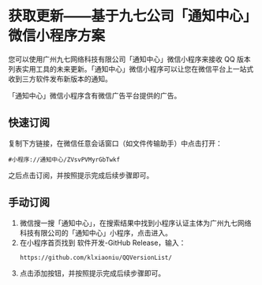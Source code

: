 # 获取更新——基于九七公司「通知中心」微信小程序方案

您可以使用广州九七网络科技有限公司「通知中心」微信小程序来接收 QQ 版本列表实用工具的未来更新。「通知中心」微信小程序可以让您在微信平台上一站式收到三方软件发布新版本的通知。

「通知中心」微信小程序含有微信广告平台提供的广告。

## 快速订阅

复制下方链接，在微信任意会话窗口（如文件传输助手）中点击打开：

```
#小程序://通知中心/ZVsvPVMyrGbTwkf
```

之后点击订阅，并按照提示完成后续步骤即可。

## 手动订阅

1. 微信搜一搜「通知中心」，在搜索结果中找到小程序认证主体为广州九七网络科技有限公司的「通知中心」小程序，点击进入。
2. 在小程序首页找到 软件开发-GitHub Release，输入：
    ```
    https://github.com/klxiaoniu/QQVersionList/
    ```
3. 点击添加按钮，并按照提示完成后续步骤即可。